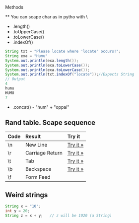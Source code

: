 Methods

** You can scape char as in pytho with \  

- .length() 
- .toUpperCase()
- .toLowerCase()
- .indexOf()

```java
String txt = "Please locate where 'locate' occurs!";
String exa = "Humu"
System.out.println(exa.length());
System.out.println(exa.toLowerCase());    
System.out.println(exa.toLowerCase()); 
System.out.println(txt.indexOf("locate"));//Expects String
// Output
4
humu
HUMU
7
```

- .concat() - "hum" + "oppai"

<h2>Rand table. Scape sequence</h2>

| Code | Result          | Try it                                                       |
| :--- | :-------------- | :----------------------------------------------------------- |
| \n   | New Line        | [Try it »](https://www.w3schools.com/java/tryjava.asp?filename=demo_strings_newline) |
| \r   | Carriage Return | [Try it »](https://www.w3schools.com/java/tryjava.asp?filename=demo_strings_r) |
| \t   | Tab             | [Try it »](https://www.w3schools.com/java/tryjava.asp?filename=demo_strings_tab) |
| \b   | Backspace       | [Try it »](https://www.w3schools.com/java/tryjava.asp?filename=demo_strings_b) |
| \f   | Form Feed       |                                                              |

<h2>Weird strings</h2>

```java
String x = "10";
int y = 20;
String z = x + y;   // z will be 1020 (a String)
```

